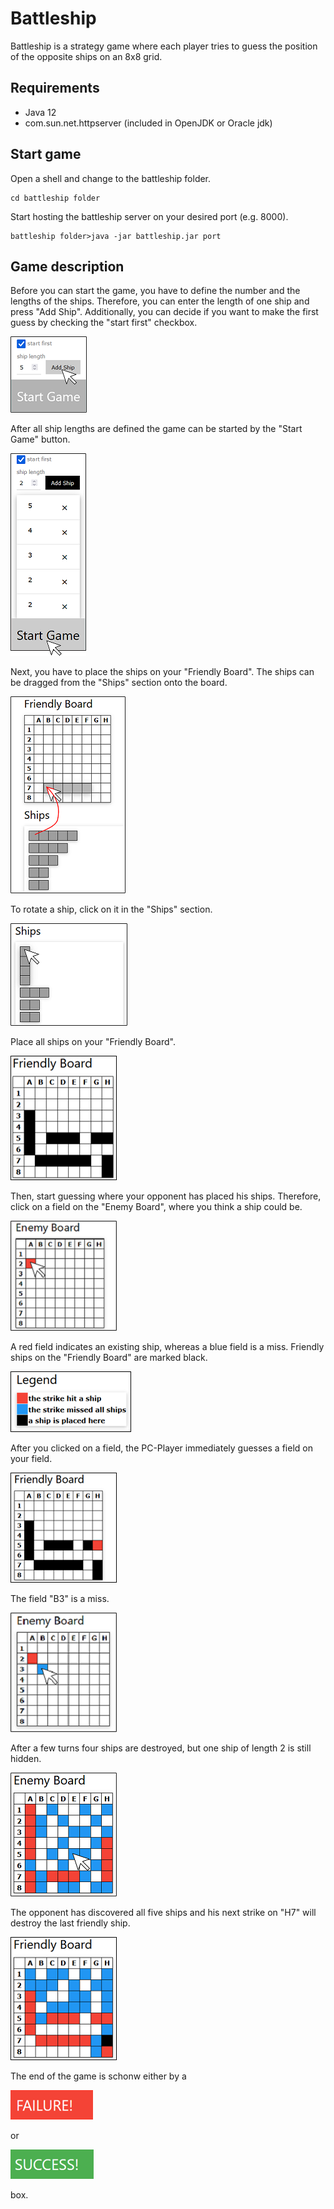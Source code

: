 # Battleship

Battleship is a strategy game where each player tries to guess the position of the opposite ships on an 8x8 grid.

## Requirements

 - Java 12
 - com.sun.net.httpserver (included in OpenJDK or Oracle jdk) 

## Start game

Open a shell and change to the battleship folder.

```
cd battleship folder
```

Start hosting the battleship server on your desired port (e.g. 8000).

```
battleship folder>java -jar battleship.jar port
```

## Game description
Before you can start the game, you have to define the number and the lengths of the ships.
Therefore, you can enter the length of one ship and press "Add Ship".
Additionally, you can decide if you want to make the first guess by checking the "start first" checkbox.

![Add Ship](doc/01_add_ship.png)

After all ship lengths are defined the game can be started by the "Start Game" button.

![Start the game](doc/02_start.png)

Next, you have to place the ships on your "Friendly Board".
The ships can be dragged from the "Ships" section onto the board.

![Place a ship](doc/03_place_ship.png)

To rotate a ship, click on it in the "Ships" section.

![Rotate a ship](doc/04_rotate_ship.png)

Place all ships on your "Friendly Board".

![All ships are placed](doc/05_final_placement.png)

Then, start guessing where your opponent has placed his ships.
Therefore, click on a field on the "Enemy Board", where you think a ship could be.

![hit](doc/06_first_guess.png)

A red field indicates an existing ship, whereas a blue field is a miss.
Friendly ships on the "Friendly Board" are marked black.

![Legend](doc/08_legend.png)

After you clicked on a field, the PC-Player immediately guesses a field on your field.

![Enemy Hit](doc/07_enemy_guess.png)

The field "B3" is a miss.

![Miss](doc/09_miss.png)

After a few turns four ships are destroyed, but one ship of length 2 is still hidden.

![Last Guess](doc/10_last_guess.png)

The opponent has discovered all five ships and his next strike on "H7" will destroy the last friendly ship.

![Enemy Last Guess](doc/11_enemy_last_guess.png)

The end of the game is schonw either by a

![Failure](doc/12_failure.png)

or

![Success](doc/13_success.png)

box.
